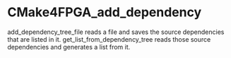 # CMake4FPGA_add_dependency
  add_dependency_tree_file reads a file and saves the source dependencies that are listed in it.  get_list_from_dependency_tree reads those source dependencies and generates a list from it.
